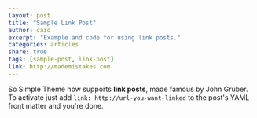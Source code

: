 ```yaml
---
layout: post
title: "Sample Link Post"
author: caio
excerpt: "Example and code for using link posts."
categories: articles
share: true
tags: [sample-post, link-post]
link: http://mademistakes.com  
---
```


So Simple Theme now supports **link posts**, made famous by John Gruber. To activate just add `link: http://url-you-want-linked` to the post's YAML front matter and you're done.
